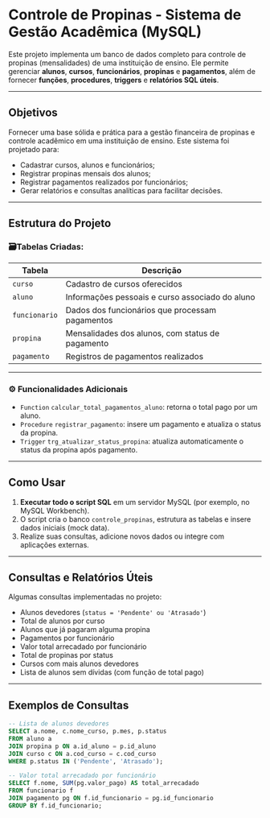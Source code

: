 # Controle de Propinas - Sistema de Gestão Acadêmica (MySQL)

Este projeto implementa um banco de dados completo para controle de propinas (mensalidades) de uma instituição de ensino. Ele permite gerenciar **alunos**, **cursos**, **funcionários**, **propinas** e **pagamentos**, além de fornecer **funções**, **procedures**, **triggers** e **relatórios SQL úteis**.

---

##  Objetivos 

Fornecer uma base sólida e prática para a gestão financeira de propinas e controle acadêmico em uma instituição de ensino. Este sistema foi projetado para:

- Cadastrar cursos, alunos e funcionários;
- Registrar propinas mensais dos alunos;
- Registrar pagamentos realizados por funcionários;
- Gerar relatórios e consultas analíticas para facilitar decisões.

---

## Estrutura do Projeto

### 🗃Tabelas Criadas:

| Tabela        | Descrição                                        |
|---------------|--------------------------------------------------|
| `curso`       | Cadastro de cursos oferecidos                    |
| `aluno`       | Informações pessoais e curso associado do aluno  |
| `funcionario` | Dados dos funcionários que processam pagamentos |
| `propina`     | Mensalidades dos alunos, com status de pagamento |
| `pagamento`   | Registros de pagamentos realizados               |

---

### ⚙️ Funcionalidades Adicionais

- `Function` `calcular_total_pagamentos_aluno`: retorna o total pago por um aluno.
- `Procedure` `registrar_pagamento`: insere um pagamento e atualiza o status da propina.
- `Trigger` `trg_atualizar_status_propina`: atualiza automaticamente o status da propina após pagamento.

---

## Como Usar

1. **Executar todo o script SQL** em um servidor MySQL (por exemplo, no MySQL Workbench).
2. O script cria o banco `controle_propinas`, estrutura as tabelas e insere dados iniciais (mock data).
3. Realize suas consultas, adicione novos dados ou integre com aplicações externas.

---

## Consultas e Relatórios Úteis

Algumas consultas implementadas no projeto:

- Alunos devedores (`status = 'Pendente' ou 'Atrasado'`)
-  Total de alunos por curso
-  Alunos que já pagaram alguma propina
-  Pagamentos por funcionário
-  Valor total arrecadado por funcionário
-  Total de propinas por status
-  Cursos com mais alunos devedores
- Lista de alunos sem dívidas (com função de total pago)

---

## Exemplos de Consultas

```sql
-- Lista de alunos devedores
SELECT a.nome, c.nome_curso, p.mes, p.status
FROM aluno a
JOIN propina p ON a.id_aluno = p.id_aluno
JOIN curso c ON a.cod_curso = c.cod_curso
WHERE p.status IN ('Pendente', 'Atrasado');

-- Valor total arrecadado por funcionário
SELECT f.nome, SUM(pg.valor_pago) AS total_arrecadado
FROM funcionario f
JOIN pagamento pg ON f.id_funcionario = pg.id_funcionario
GROUP BY f.id_funcionario;
